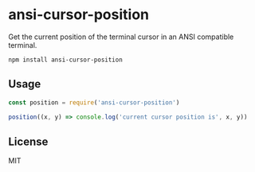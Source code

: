 # ansi-cursor-position

Get the current position of the terminal cursor in an ANSI compatible terminal.

```
npm install ansi-cursor-position
```

## Usage

``` js
const position = require('ansi-cursor-position')

position((x, y) => console.log('current cursor position is', x, y))
```

## License

MIT
